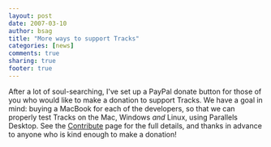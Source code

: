 ```yaml
---
layout: post
date: 2007-03-10 
author: bsag 
title: "More ways to support Tracks" 
categories: [news] 
comments: true
sharing: true
footer: true
---
```


After a lot of soul-searching, I've set up a PayPal donate button for those of you who would like to make a donation to support Tracks. We have a goal in mind: buying a MacBook for each of the developers, so that we can properly test Tracks on the Mac, Windows <em>and</em> Linux, using Parallels Desktop. See the [Contribute](http://www.rousette.org.uk/projects/tracks/contribute) page for the full details, and thanks in advance to anyone who is kind enough to make a donation! 

 
